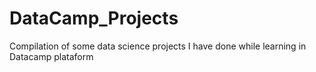 # DataCamp_Projects
Compilation of some data science projects I have done while learning in Datacamp plataform
